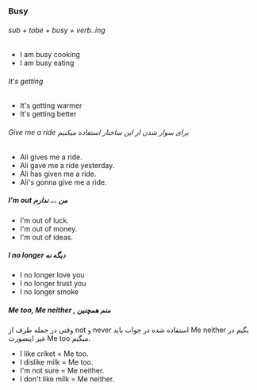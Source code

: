 ### Busy
###### sub + tobe + busy + verb..ing
- I am busy cooking
- I am busy eating


###### It's getting
- It's getting warmer
- It's getting better

###### Give me a ride برای سوار شدن از این ساختار استفاده میکنیم
- Ali gives me a ride.
- Ali gave me a ride yesterday.
- Ali has given me a ride.
- Ali's gonna give me a ride.

##### I'm out من ... ندارم
- I'm out of luck.
- I'm out of money.
- I'm out of ideas.

##### I no longer دیگه نه
-  I no longer love you
-  I no longer trust you
-  I no longer smoke

##### Me too, Me neither , منم همچنین
وقتی در جمله طرف از not و never استفاده شده در جواب باید Me neither بگیم در غیر اینصورت Me too میگیم.
- I like criket =  Me too.
- I dislike milk =  Me too.
- I'm not sure = Me neither.
- I don't like milk = Me neither.
